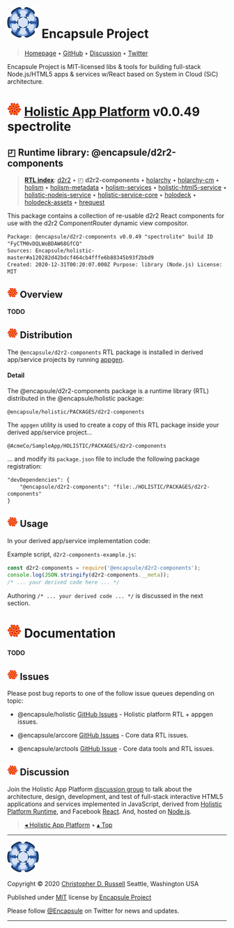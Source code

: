 # [![](ASSETS/blue-burst-encapsule.io-icon-72x72.png "Encapsule Project Homepage")](https://encapsule.io)&nbsp;Encapsule Project

> [Homepage](https://encapsule.io "Encapsule Project Homepage...") &bull; [GitHub](https://github.com/Encapsule "Encapsule Project GitHub...") &bull; [Discussion](https://groups.google.com/a/encapsule.io/forum/#!forum/holistic-app-platform-discussion-group "Holistic app platform discussion group...") &bull; [Twitter](https://twitter.com/Encapsule "Encapsule Project Twitter...")

Encapsule Project is MIT-licensed libs & tools for building full-stack Node.js/HTML5 apps & services w/React based on System in Cloud (SiC) architecture.

# ![](ASSETS/encapsule-holistic-32x32.png)&nbsp;[Holistic App Platform](../../README.md#encapsule-project "Back to the Holistic App Platform README...") v0.0.49 spectrolite

## &#x25F0; Runtime library: @encapsule/d2r2-components

> [**RTL index**](../../README.md#holistic-platform-runtime "Jump back to the RTL index..."): [d2r2](../d2r2/README.md#encapsule-project "Jump to d2r2 README...") &bull; &#x25F0; **d2r2-components** &bull; [holarchy](../holarchy/README.md#encapsule-project "Jump to holarchy README...") &bull; [holarchy-cm](../holarchy-cm/README.md#encapsule-project "Jump to holarchy-cm README...") &bull; [holism](../holism/README.md#encapsule-project "Jump to holism README...") &bull; [holism-metadata](../holism-metadata/README.md#encapsule-project "Jump to holism-metadata README...") &bull; [holism-services](../holism-services/README.md#encapsule-project "Jump to holism-services README...") &bull; [holistic-html5-service](../holistic-html5-service/README.md#encapsule-project "Jump to holistic-html5-service README...") &bull; [holistic-nodejs-service](../holistic-nodejs-service/README.md#encapsule-project "Jump to holistic-nodejs-service README...") &bull; [holistic-service-core](../holistic-service-core/README.md#encapsule-project "Jump to holistic-service-core README...") &bull; [holodeck](../holodeck/README.md#encapsule-project "Jump to holodeck README...") &bull; [holodeck-assets](../holodeck-assets/README.md#encapsule-project "Jump to holodeck-assets README...") &bull; [hrequest](../hrequest/README.md#encapsule-project "Jump to hrequest README...")

This package contains a collection of re-usable d2r2 React components for use with the d2r2 ComponentRouter dynamic view compositor.

```
Package: @encapsule/d2r2-components v0.0.49 "spectrolite" build ID "FyCTM0vDQLWoBDAW68GfCQ"
Sources: Encapsule/holistic-master#a120282d42bdcf464cb4fffe6b88345b93f2bbd9
Created: 2020-12-31T00:20:07.000Z Purpose: library (Node.js) License: MIT
```

## ![](ASSETS/encapsule-holistic-24x24.png)&nbsp;Overview

**TODO**

## ![](ASSETS/encapsule-holistic-24x24.png)&nbsp;Distribution

The `@encapsule/d2r2-components` RTL package is installed in derived app/service projects by running [appgen](../../README#appgen-utility "Jump to appgen documentation...").

#### Detail

The @encapsule/d2r2-components package is a runtime library (RTL) distributed in the @encapsule/holistic package:

```
@encapsule/holistic/PACKAGES/d2r2-components
```

The `appgen` utility is used to create a copy of this RTL package inside your derived app/service project...

```
@AcmeCo/SampleApp/HOLISTIC/PACKAGES/d2r2-components
```

... and modify its `package.json` file to include the following package registration:

```
"devDependencies": {
    "@encapsule/d2r2-components": "file:./HOLISTIC/PACKAGES/d2r2-components"
}
```

## ![](ASSETS/encapsule-holistic-24x24.png)&nbsp;Usage

In your derived app/service implementation code:

Example script, `d2r2-components-example.js`:

```JavaScript
const d2r2-components = require('@encapsule/d2r2-components');
console.log(JSON.stringify(d2r2-components.__meta));
/* ... your derived code here ... */
```

Authoring `/* ... your derived code ... */` is discussed in the next section.

# ![](ASSETS/encapsule-holistic-32x32.png)&nbsp;Documentation

**TODO**

## ![](ASSETS/encapsule-holistic-24x24.png)&nbsp;Issues

Please post bug reports to one of the follow issue queues depending on topic:

- @encapsule/holistic [GitHub Issues](https://github.com/Encapsule/holistic/issues) - Holistic platform RTL + appgen issues.

- @encapsule/arccore [GitHub Issues](https://github.com/Encapsule/ARCcore/issues) - Core data RTL issues.

- @encapsule/arctools [GitHub Issue](https://github.com/Encapsule/ARCtools/issues) - Core data tools and RTL issues.

## ![](ASSETS/encapsule-holistic-24x24.png)&nbsp;Discussion

Join the Holistic App Platform [discussion group](https://groups.google.com/a/encapsule.io/forum/#!forum/holistic-app-platform-discussion-group "Holistic app platform discussion group...") to talk about the architecture, design, development, and test of full-stack interactive HTML5 applications and services implemented in JavaScript, derived from [Holistic Platform Runtime](#holistic-platform-runtime), and Facebook [React](https://reactjs.org). And, hosted on [Node.js](https://nodejs.org).

> [&#9666; Holistic App Platform](../../README.md "Back to the main Holistic App Platform REAMDE...") &bull; [&#9652; Top](#encapsule-project "Scroll to the top of the page...")

<hr>

[![Encapsule Project](ASSETS/blue-burst-encapsule.io-icon-72x72.png "Encapsule Project")](https://encapsule.io)

Copyright &copy; 2020 [Christopher D. Russell](https://github.com/ChrisRus) Seattle, Washington USA

Published under [MIT](LICENSE) license by [Encapsule Project](https://encapsule.io)

Please follow [@Encapsule](https://twitter.com/encapsule) on Twitter for news and updates.

<hr>